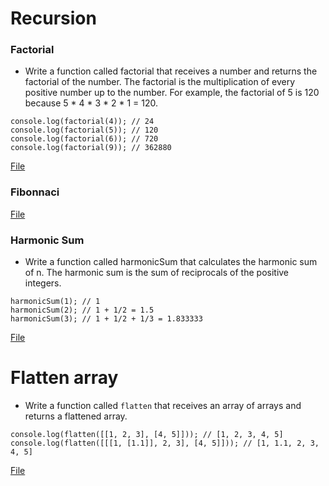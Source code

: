 # Recursion

### Factorial
* Write a function called factorial that receives a number and returns the       factorial of the number. The factorial is the multiplication of every positive number up to the number. For example, the factorial of 5 is 120 because 5 * 4 * 3 * 2 * 1 = 120.

```
console.log(factorial(4)); // 24
console.log(factorial(5)); // 120
console.log(factorial(6)); // 720
console.log(factorial(9)); // 362880
```

[File](factorial.js)

### Fibonnaci

[File](fibonacci.js)

### Harmonic Sum
* Write a function called harmonicSum that calculates
the harmonic sum of n. The harmonic sum is the sum
of reciprocals of the positive integers.

```
harmonicSum(1); // 1
harmonicSum(2); // 1 + 1/2 = 1.5
harmonicSum(3); // 1 + 1/2 + 1/3 = 1.833333
```

[File](harmonicSum.js)

# Flatten array
* Write a function called `flatten` that receives an array of arrays and returns a flattened array.

```
console.log(flatten([[1, 2, 3], [4, 5]])); // [1, 2, 3, 4, 5]
console.log(flatten([[[1, [1.1]], 2, 3], [4, 5]])); // [1, 1.1, 2, 3, 4, 5]
```

[File](flatten.js)